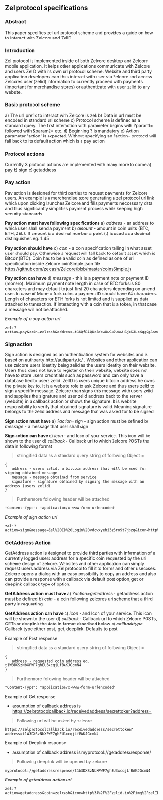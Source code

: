 ## Zel protocol specifications

### Abstract
This paper specifies zel url protocol scheme and provides a guide on how to interact with Zelcore and ZelID.

### Introduction
Zel protocol is implemented inside of both Zelcore desktop and Zelcore mobile application. It helps other applications communicate with Zelcore and users ZelID with its own url protocol scheme. Website and third party application developers can thus interact with user via Zelcore and access Zelcores user (zelid) information to currently proceed with payments (important for merchandise stores) or authenticate with user zelid to any website.

### Basic protocol scheme
a) The url prefix to interact with Zelcore is zel:
b) Data in url must be encoded in standard uri scheme
c) Protocol scheme is defined as a standard query. The first interaction with parameter begins with ?param1= followed with &param2= etc.
d) Beginning ? is mandatory
e) Action parameter 'action' is expected. Without specifying an ?action= protocol will fall back to its default action which is a pay action

### Protocol actions
Currently 3 protocol actions are implemented with many more to come
a) pay
b) sign
c) getaddress

### Pay action
Pay action is designed for third parties to request payments for Zelcore users. An example is a merchendise store generating a zel protocol url link which upon clicking launches Zelcore and fills payments neccessary data and thus significantly simplifies payment process while keeping high security standards.

**Pay action must have following specifications**
a) *address* - an address to which user shall send a payment
b) *amount* - amount in coin units (BTC, ETH, ZEL). If amount is a decimal number a point (.) is used as a decimal distinguisher. eg. 1.45 

**Pay action should have**
c) *coin* - a coin specification telling in what asset user should pay. Otherwise a request will fall back to default asset which is Bitcoin(BTC). Coin has to be a valid
coin as defined as one of uri specification inside Zelcore coinSimple.json file https://github.com/zelcash/Zelcore/blob/master/coinsSimple.js

**Pay action can have**
d) *message* - this is a payment note or payment ID (monero). Maximum payment note length in case of BTC forks is 80 characters and may default to just first 20 characters
depending on an end user. In case of Monero fork coins a payment ID should have 64 characters. Length of characters for ETH forks is not limited and is supplied as data attached 
to transaction. If interacting with a coin that is a token, in that case a message will not be attached.

*Example of a pay action url*
```
zel:?action=pay&coin=zelcash&address=t1UQfB1QKe5abwUwGx7wAwHSjxSJLoXqgSg&amount=3&message=Payment%20for%20dinner
```

### Sign action
Sign action is designed as an authentication system for websites and is based on authparty http://authparty.io/ . Websites and other application can use zelcore users identity being zelid as the users identity on their website. Users thus does not have to register on their website, website does not have to store users credntials such as password and can only have a database tied to users zelid. ZelID is users unique bitcoin address he owns the private key to. It is a website role to ask Zelcore and thus users zelid to sign a specific message. Zelcore than signs this message with users zelid and supplies the signature and user zelid address back to the server (website) in a callback action 
or shows the signature. It is website responsibility to verify that obtained signature is valid. Meaning signature belongs to the zelid address and message that was asked for to be signed

**Sign action must have**
a) *?action=sign* - sign action must be defined
b) *message* - a message that user shall sign

**Sign action can have**
c) *icon* - and Icon of your service. This icon will be shown to the user
d) *callback* - Callback url to which Zelcore POSTs the data in following format

> stringified data as a standard query string of following Object =
```
{
   address - users zelid, a bitcoin address that will be used for signing obtained message
   message - message obtained from service
   signature - signature obtained by signing the message with an address (users zelid)
}
```
> Furthermore following header will be attached
```
"Content-Type": "application/x-www-form-urlencoded"
```

*Example of sign action url*
```
zel:?action=sign&message=Zel%20ID%20Login%20vdcwxyehi3z6ro9t7jszq&icon=http%3A%2F%2Fzelid.io%2Fimg%2FzelID.svg&callback=http%3A%2F%2Fzelid.io%2Fapi%2Flogin
```

### GetAddress Action
GetAddress action is designed to provide third parties with information of a currently logged users address for a specific coin requested by the uri scheme design of zelcore. Websites and other application can simply request users address via Zel protocol to fill it to forms and other usecases. Zelcore opens a dialog with an easy possibility to copy an address and also can provide a response with a callback via default post option, get or deeplink callback type of option.

**GetAddress action must have**
a) *?action=getaddress* - getaddress action must be defined
b) *coin* - a coin following zelcores uri scheme that a third party is requesting

**GetAddress action can have**
c) *icon* - and Icon of your service. This icon will be shown to the user
d) *callback* - Callback url to which Zelcore POSTs, GETs or deeplink the data in format described below
e) *callbacktype* - Callback type either post, get, deeplink. Defaults to post

Example of Post response
> stringified data as a standard query string of following Object =
```
{
   address - requested coin address eg. t1W3DXSzNbXPWF7ghEU3xcqjLfBAKJGcmN4
}
```
> Furthermore following header will be attached
```
"Content-Type": "application/x-www-form-urlencoded"
```

Example of Get response
- assumption of callback address is https://zelprotocolcallback.io/receivedaddress/secrettoken?address=
> Following url will be asked by zelcore
```
https://zelprotocolcallback.io/receivedaddress/secrettoken?address=t1W3DXSzNbXPWF7ghEU3xcqjLfBAKJGcmN4
```

Example of Deeplink response
- assumption of callback address is myprotocol://getaddressresponse/
> Following deeplink will be opened by zelcore
```
myprotocol://getaddressresponse/t1W3DXSzNbXPWF7ghEU3xcqjLfBAKJGcmN4
```

*Example of getaddress action url*
```
zel:?action=getaddress&coin=zelcash&icon=http%3A%2F%2Fzelid.io%2Fimg%2FzelID.svg&callback=http%3A%2F%2Fzelid.io%2Fapi%2Fgetaddress
```
